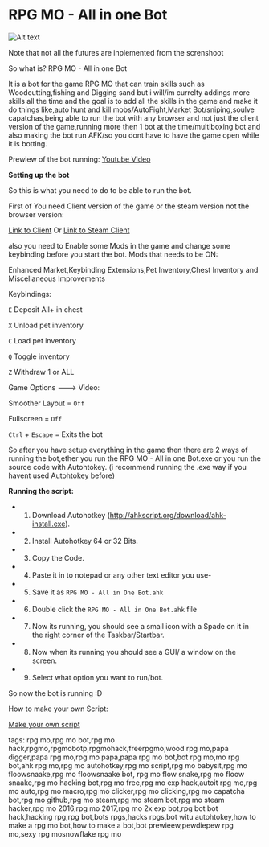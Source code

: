 # RPG MO - All in one Bot


![Alt text](http://i.imgur.com/A0L8LCZ.jpg "RPG MO - All in One Bot")

Note that not all the futures are inplemented from the screnshoot

So what is? RPG MO - All in one Bot

It is a bot for the game RPG MO that can train skills such as Woodcutting,fishing and Digging sand but i will/im currelty addings more skills all the time and the goal is to add all the skills in the game and make it do things like,auto hunt and kill mobs/AutoFight,Market Bot/sniping,soulve capatchas,being able to run the bot with any browser and not just the client version of the game,running more then 1 bot at the time/multiboxing bot and also making the bot run AFK/so you dont have to have the game open while it is botting.

Prewiew of the bot running:
[Youtube Video](https://www.youtube.com/watch?v=tMCopyi8ynk)



**Setting up the bot**

So this is what you need to do to be able to run the bot.

First of You need Client version of the game or the steam version not the browser version:

 [Link to Client](http://mo.ee/download.html) Or
 [Link to Steam Client](http://store.steampowered.com/app/372800/)

also you need to Enable some Mods in the game and change some keybinding before you start the bot.
Mods that needs to be ON:

Enhanced Market,Keybinding Extensions,Pet Inventory,Chest Inventory and Miscellaneous Improvements



Keybindings:

`E` Deposit All+ in chest

`X` Unload pet inventory

`C` Load pet inventory

`Q` Toggle inventory

`Z` Withdraw 1 or ALL


Game Options ---> Video:

Smoother Layout = `Off`

Fullscreen = `Off`

`Ctrl` + `Escape` = Exits the bot

So after you have setup everything in the game then there are 2 ways of running the bot,ether you run the RPG MO - All in one Bot.exe or you run the source code with Autohtokey.
(i recommend running the .exe way if you havent used Autohtokey before) 

__Running the script:__
* 1) Download Autohotkey (http://ahkscript.org/download/ahk-install.exe).
* 2) Install Autohotkey 64 or 32 Bits.
* 3) Copy the Code.
* 4) Paste it in to notepad or any other text editor you use-
* 5) Save it as  `RPG MO - All in One Bot.ahk`
* 6) Double click the `RPG MO - All in One Bot.ahk` file
* 7) Now its running, you should see a small icon with a Spade on it in the right corner of the Taskbar/Startbar.
* 8) Now when its running you should see a GUI/ a window on the screen.
* 9) Select what option you want to run/bot. 


So now the bot is running :D  


How to make your own Script:




[Make your own script](https://github.com/floowsnaake/RPG-MO---All-in-one-Bot/blob/master/Scripts/How%20to%20make%20a%20script.txt)


tags:
rpg mo,rpg mo bot,rpg mo hack,rpgmo,rpgmobotp,rpgmohack,freerpgmo­,wood rpg mo,papa digger,papa rpg mo,rpg mo papa,papa rpg mo bot,bot rpg mo,mo rpg bot,ahk rpg mo,rpg mo autohotkey,rpg mo script,rpg mo babysit,rpg mo floowsnaake,rpg mo floowsnaake bot, rpg mo flow snake,rpg mo floow snaake,rpg mo hacking bot,rpg mo free,rpg mo exp hack,autoit rpg mo,rpg mo auto,rpg mo macro,rpg mo clicker,rpg mo clicking,rpg mo capatcha bot,rpg mo github,rpg mo steam,rpg mo steam bot,rpg mo steam hacker,rpg mo 2016,rpg mo 2017,rpg mo 2x exp bot,rpg bot bot hack,hacking rpg,rpg bot,bots rpgs,hacks rpgs,bot witu autohtokey,how to make a rpg mo bot,how to make a bot,bot prewieew,pewdiepew rpg mo,sexy rpg mosnowflake rpg mo

